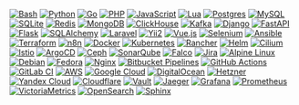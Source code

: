 [![Bash](https://img.shields.io/badge/Bash-4EAA25?style=for-the-badge&logo=gnubash&logoColor=fff)](#)
[![Python](https://img.shields.io/badge/Python-3776AB?style=for-the-badge&logo=python&logoColor=fff)](#)
[![Go](https://img.shields.io/badge/Go-%2300ADD8.svg?style=for-the-badge&logo=go&logoColor=white)](#)
[![PHP](https://img.shields.io/badge/-PHP-777BB4?style=for-the-badge&logo=php&logoColor=white)](#)
[![JavaScript](https://img.shields.io/badge/JavaScript-F7DF1E?style=for-the-badge&logo=javascript&logoColor=black)](#)
[![Lua](https://img.shields.io/badge/Lua-2C2D72?style=for-the-badge&logo=lua)](#)
[![Postgres](https://img.shields.io/badge/Postgres-%23316192.svg?style=for-the-badge&logo=postgresql&logoColor=white)](#)
[![MySQL](https://img.shields.io/badge/MySQL-4479A1?style=for-the-badge&logo=mysql&logoColor=fff)](#)
[![SQLite](https://img.shields.io/badge/SQLite-%2307405e.svg?style=for-the-badge&logo=sqlite&logoColor=white)](#)
[![Redis](https://img.shields.io/badge/Redis-%23DD0031.svg?style=for-the-badge&logo=redis&logoColor=white)](#)
[![MongoDB](https://img.shields.io/badge/MongoDB-%234ea94b.svg?style=for-the-badge&logo=mongodb&logoColor=white)](#)
[![ClickHouse](https://img.shields.io/badge/ClickHouse-FFCC01?style=for-the-badge&logo=clickhouse&logoColor=white)](#)
[![Kafka](https://img.shields.io/badge/Kafka-231F20.svg?style=for-the-badge&logo=apachekafka&logoColor=white)](#)
[![Django](https://img.shields.io/badge/Django-%23092E20.svg?style=for-the-badge&logo=django&logoColor=white)](#)
[![FastAPI](https://img.shields.io/badge/FastAPI-009485.svg?style=for-the-badge&logo=fastapi&logoColor=white)](#)
[![Flask](https://img.shields.io/badge/Flask-000?style=for-the-badge&logo=flask&logoColor=fff)](#)
[![SQLAlchemy](https://img.shields.io/badge/SQLAlchemy-00AEC7?style=for-the-badge&logo=sqlalchemy&logoColor=white)](#)
[![Laravel](https://img.shields.io/badge/Laravel-FF2D20?style=for-the-badge&logo=Laravel&logoColor=white)](#)
[![Yii2](https://img.shields.io/badge/Yii2-40B3D8?style=for-the-badge&logo=Yii&logoColor=white)](#)
[![Vue.js](https://img.shields.io/badge/Vue.js-4FC08D?style=for-the-badge&logo=vuedotjs&logoColor=white)](#)
[![Selenium](https://img.shields.io/badge/Selenium-43B02A?style=for-the-badge&logo=selenium&logoColor=fff)](#)
[![Ansible](https://img.shields.io/badge/Ansible-EE0000?style=for-the-badge&logo=Ansible&logoColor=white)](#)
[![Terraform](https://img.shields.io/badge/Terraform-844FBA?style=for-the-badge&logo=Terraform&logoColor=white)](#)
[![n8n](https://img.shields.io/badge/n8n-EA4B71?style=for-the-badge&logo=n8n&logoColor=white)](#)
[![Docker](https://img.shields.io/badge/Docker-2496ED?style=for-the-badge&logo=docker&logoColor=fff)](#)
[![Kubernetes](https://img.shields.io/badge/Kubernetes-326CE5?style=for-the-badge&logo=kubernetes&logoColor=fff)](#)
[![Rancher](https://img.shields.io/badge/Rancher-0075A8?style=for-the-badge&logo=rancher&logoColor=white)](#)
[![Helm](https://img.shields.io/badge/Helm-0F1689?style=for-the-badge&logo=helm&logoColor=fff)](#)
[![Cilium](https://img.shields.io/badge/Cilium-2F80ED?style=for-the-badge&logo=cilium&logoColor=white)](#)
[![Istio](https://img.shields.io/badge/Istio-466BB0?style=for-the-badge&logo=istio&logoColor=white)](#)
[![ArgoCD](https://img.shields.io/badge/ArgoCD-EF7B4D?style=for-the-badge&logo=argo&logoColor=white)](#)
[![Ceph](https://img.shields.io/badge/Ceph-EF5C55?style=for-the-badge&logo=ceph&logoColor=white)](#)
[![SonarQube](https://img.shields.io/badge/SonarQube-4E9BCD?style=for-the-badge&logo=sonarqube&logoColor=white)](#)
[![Falco](https://img.shields.io/badge/Falco-00AEC7?style=for-the-badge&logo=falco&logoColor=white)](#)
[![Jira](https://img.shields.io/badge/Jira-0052CC?style=for-the-badge&logo=jira&logoColor=white)](#)
[![Alpine Linux](https://img.shields.io/badge/Alpine%20Linux-0D597F?style=for-the-badge&logo=alpinelinux&logoColor=fff)](#)
[![Debian](https://img.shields.io/badge/Debian-A81D33?style=for-the-badge&logo=debian&logoColor=fff)](#)
[![Fedora](https://img.shields.io/badge/Fedora-51A2DA?style=for-the-badge&logo=fedora&logoColor=fff)](#)
[![Nginx](https://img.shields.io/badge/Nginx-009639?style=for-the-badge&logo=Nginx&logoColor=white)](#)
[![Bitbucket Pipelines](https://img.shields.io/badge/Bitbucket_Pipelines-0052CC?style=for-the-badge&logo=bitbucket&logoColor=white)](#)
[![GitHub Actions](https://img.shields.io/badge/GitHub_Actions-2088FF?style=for-the-badge&logo=github-actions&logoColor=white)](#)
[![GitLab CI](https://img.shields.io/badge/GitLab%20CI-FC6D26?style=for-the-badge&logo=gitlab&logoColor=fff)](#)
[![AWS](https://img.shields.io/badge/AWS-%23FF9900.svg?style=for-the-badge&logo=amazon-web-services&logoColor=white)](#)
[![Google Cloud](https://img.shields.io/badge/Google%20Cloud-%234285F4.svg?style=for-the-badge&logo=google-cloud&logoColor=white)](#)
[![DigitalOcean](https://img.shields.io/badge/DigitalOcean-%230167ff.svg?style=for-the-badge&logo=digitalOcean&logoColor=white)](#)
[![Hetzner](https://img.shields.io/badge/Hetzner-D50C2D?style=for-the-badge&logo=Hetzner&logoColor=white)](#)
[![Yandex Cloud](https://img.shields.io/badge/Yandex%20Cloud-5282FF?style=for-the-badge&logo=yandexcloud&logoColor=white)](#)
[![Cloudflare](https://img.shields.io/badge/Cloudflare-F38020?style=for-the-badge&logo=Cloudflare&logoColor=white)](#)
[![Vault](https://img.shields.io/badge/Vault-FFEC6E?style=for-the-badge&logo=vault&logoColor=black)](#)
[![Jaeger](https://img.shields.io/badge/Jaeger-56CFE3?style=for-the-badge&logo=Jaeger&logoColor=white)](#)
[![Grafana](https://img.shields.io/badge/Grafana-F46800?style=for-the-badge&logo=Grafana&logoColor=white)](#)
[![Prometheus](https://img.shields.io/badge/Prometheus-E6522C?style=for-the-badge&logo=Prometheus&logoColor=white)](#)
[![VictoriaMetrics](https://img.shields.io/badge/VictoriaMetrics-621773?style=for-the-badge&logo=VictoriaMetrics&logoColor=white)](#)
[![OpenSearch](https://img.shields.io/badge/OpenSearch-005EB8?style=for-the-badge&logo=OpenSearch&logoColor=white)](#)
[![Sphinx](https://img.shields.io/badge/Sphinx-000000?style=for-the-badge&logo=sphinx&logoColor=white)](#)
